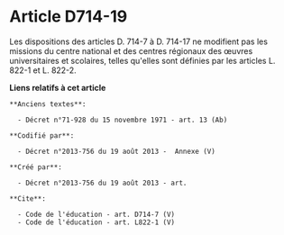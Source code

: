 # Article D714-19

Les dispositions des articles D. 714-7 à D. 714-17 ne modifient pas les missions du centre national et des centres régionaux
des œuvres universitaires et scolaires, telles qu'elles sont définies par les articles L. 822-1 et L. 822-2.

**Liens relatifs à cet article**

	**Anciens textes**:

	  - Décret n°71-928 du 15 novembre 1971 - art. 13 (Ab)

	**Codifié par**:

	  - Décret n°2013-756 du 19 août 2013 -  Annexe (V)

	**Créé par**:

	  - Décret n°2013-756 du 19 août 2013 - art.

	**Cite**:

	  - Code de l'éducation - art. D714-7 (V)
	  - Code de l'éducation - art. L822-1 (V)
